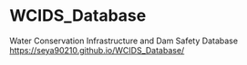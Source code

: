# WCIDS_Database
Water Conservation Infrastructure and Dam Safety Database
https://seya90210.github.io/WCIDS_Database/
